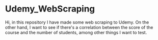# Udemy_WebScraping
Hi, in this repository I have made some web scraping to Udemy. On the other hand, I want to see if there's a correlation between the score of the course and  the number of students, among other things I want to test.
